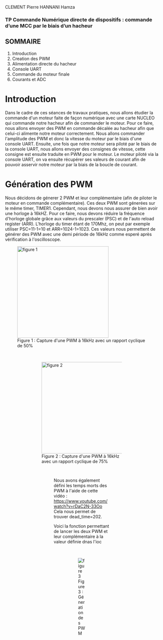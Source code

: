 CLEMENT Pierre
HANNANI Hamza

### TP Commande Numérique directe de dispositifs : commande d’une MCC par le biais d’un hacheur

## SOMMAIRE

1. Introduction <br/>
2. Creation des PWM <br/>
3. Alimentation directe du hacheur <br/>
4. Console UART <br/>
5. Commande du moteur finale <br/>
6. Courants et ADC

# Introduction

Dans le cadre de ces séances de travaux pratiques, nous allons étudier la commande d'un moteur faite de façon numérique avec une carte NUCLEO qui commande notre hacheur afin de commander le moteur. Pour ce faire, nous allons envoyer des PWM en commande décalée au hacheur afin que celui-ci alimente notre moteur correctement. Nous allons commander l'amplitude des PWM et donc la vitesse du moteur par le biais d'une console UART. Ensuite, une fois que notre moteur sera piloté par le biais de la console UART, nous allons envoyer des consignes de vitesse, cette consigne est ensuite traduite en PWM pour le moteur. Le moteur piloté via la console UART, on va ensuite récupérer ses valeurs de courant afin de pouvoir asservir notre moteur par la biais de la boucle de courant.

# Génération des PWM 

Nous décidons de génerer 2 PWM et leur complémentaire (afin de piloter le moteur en commande complémentaire). Ces deux PWM sont génerées sur le même timer, TIMER1. Cependant, nous devons nous assurer de bien avoir une horloge à 16kHZ. Pour ce faire, nous devons réduire la fréquence d'horloge globale grâce aux valeurs du prescaler (PSC) et de l'auto reload register (ARR). L'horloge du timer étant de 170Mhz, on peut par exemple utiliser PSC=11-1=10 et ARR=1024-1=1023. Ces valeurs nous permettent de générer des PWM avec une demi période de 16kHz comme esperé après vérification à l'oscilloscope.

<figure>
    <img src="https://user-images.githubusercontent.com/93315587/213118470-af036310-80aa-4fb5-99fc-738890ca2e1e.jpg"
         alt="figure 1"
	 height="300" 
	 width="300">
    <figcaption>Figure 1 : Capture d'une PWM à 16kHz avec un rapport cyclique de 50% </figcaption>
	
<figure> <br/>
	<figure>
    <img src="https://user-images.githubusercontent.com/93315587/213119450-306a818c-ba9a-4046-84dd-4368ec467a55.jpg"
         alt="figure 2"
	 height="300" 
	 width="300">
    <figcaption>Figure 2 : Capture d'une PWM à 16kHz avec un rapport cyclique de 75% </figcaption>
<figure> <br/>

Nous avons également défini les temps morts des PWM à l'aide de cette vidéo : https://www.youtube.com/watch?v=rDaC2N-33Oo
Cela nous permet de trouver dead_time=202.

Voici la fonction permettant de lancer les deux PWM et leur complémentaire à la valeur définie dnas l'ioc 

<figure> <br/>
	<figure>
    <img src="https://user-images.githubusercontent.com/93315587/213122016-3d2dcf36-c4f7-4379-8a16-3c0b67d3152d.png"
         alt="figure 3">
    <figcaption>Figure 3 : Géneration des PWM </figcaption>
<figure> <br/>



	
